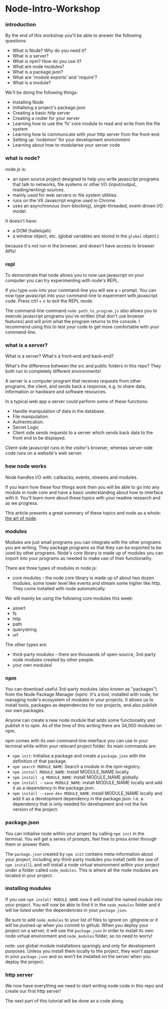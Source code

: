 # Node-Intro-Workshop

### introduction

By the end of this workshop you'll be able to answer the following questions:

* What is Node? Why do you need it?
* What is a server?
* What is npm? How do you use it?
* What are node modules?
* What is a package.json?
* What are 'module exports' and 'require'?
* What is a module?

We'll be doing the following things:

* Installing Node
* Initialising a project's package.json
* Creating a basic http server
* Creating a router for your server
* Learning how to use the 'fs' core module to read and write from the file system
* Learning how to communicate with your http server from the front-end
* Setting up 'nodemon' for your development environment
* Learning about how to modularise your server code

### what is node?

node.js is:

* an open source project designed to help you write javascript programs that talk
to networks, file systems or other I/O (input/output, reading/writing) sources.
* mainly used for web servers or file system utilities.
* runs on the V8 Javascript engine used in Chrome.
* uses an asynchronous (non-blocking), single-threaded, event-driven I/O model.

It doesn't have:

* a DOM (hallelujah)
* a window object, etc. (global variables are stored in the `global` object.)

because it's not run in the browser, and doesn't have access to browser APIs!

### repl

To demonstrate that node allows you to now use javascript on your computer you can try experimenting
with node's REPL.

If you type `node` into your command-line you will see a `>` prompt. You can now type javascript
into your command-line to experiment with javascript code. Press ctrl + c to exit the REPL mode.

The command-line command `node path_to_program.js` also allows you to execute javascript programs you've
written (that don't use browser features) and will print what the program returns to the console. I recommend using this to test your code to get more comfortable with your command-line.

### what is a server?

What is a server? What's a front-end and back-end?

What's the difference between the src and public folders in this repo? They both run in completely different environments!

A server is a computer program that receives requests from other programs, the client, and sends back a response, e.g. to share data, information or hardware and software resources.

In a typical web app a server could perform some of these functions:

* Handle manipulation of data in the database.
* File manipulation.
* Authentication.
* Secret Logic
* Client side sends requests to a server which sends back data to the front end to be displayed.

Client-side javascript runs in the visitor's browser, whereas server-side code runs on a website's web server.

### how node works

Node handles I/O with: callbacks, events, streams and modules.

If you learn how these four things work then you will be able to go into any module in node core and have a basic understanding about how to interface with it. You'll learn more about these topics with your readme research and as we progress.

This article presents a great summary of these topics and node as a whole: [the art of node](https://github.com/maxogden/art-of-node).

### modules

Modules are just small programs you can integrate with the other programs you are writing.
They package programs so that they can be exported to be used by other programs.
Node's core library is made up of modules you can import into your programs as needed to make use
of their functionality.

There are three types of modules in node.js:

* core modules - the node core library is made up of about two dozen modules, some lower level like events and stream some higher like http. They come installed with node automatically.

We will mainly be using the following core modules this week:

* assert
* fs
* http
* path
* querystring
* url

The other types are:

* third-party modules - there are thousands of open-source, 3rd-party node modules created by other people.
* your own modules!

### npm

You can download useful 3rd-party modules (also known as "packages") from the Node Package Manager (npm). It's a tool, installed with node, for managing node's ecosystem of modules in your projects. It allows us to install tools, packages as dependencies for our projects, and also publish our own packages.

Anyone can create a new node module that adds some functionality and publish it to npm. As of the time of this writing there are 34,000 modules on npm.

npm comes with its own command-line interface you can use in your terminal while within your relevant project folder. Its main commands are:

* `npm init`: Initialise a package and create a `package.json` with the definition of that package.
* `npm search MODULE_NAME`: Search a module in the npm registry.
* `npm install MODULE_NAME`: Install MODULE\_NAME locally.
* `npm install -g MODULE_NAME`: install MODULE\_NAME globally.
* `npm install --save MODULE_NAME`: install MODULE\_NAME locally and add it as a dependency in the package.json.
* `npm install --save-dev MODULE_NAME`: install MODULE\_NAME locally and add it as a development dependency in the package.json. i.e. a dependency that is only needed for development and not the live version of the project.

### package.json

You can initialise node within your project by calling `npm init` in the terminal. You will get
a series of prompts, feel free to press enter through them or answer them.

The `package.json` created by `npm init` contains meta-information about your project, including any third-party modules you install (with the use of `npm install`), and will install a node virtual environment within your project under a folder called `node_modules`. This is where all the node modules are located in your project.

### installing modules

If you use `npm install MODULE_NAME` now it will install the named module into your project. You will now be able to find it in the `node_modules` folder and it will be listed under the dependencies in your `package.json`.

Be sure to add `node_modules` to your list of files to ignore on .gitignore or it will be pushed up
when you commit to github. When you deploy your project on a server, it will use the `package.json` in order to install its own node virtual environment and `node_modules` folder, so no need to worry!

note: use global module installations sparingly and only for development purposes. Unless you install them locally to the project, they won't appear in your `package.json` and so won't be installed on the server when you deploy the project.

### http server

We now have everything we need to start writing node code in this repo and create our first http server!

The next part of this tutorial will be done as a code along.

